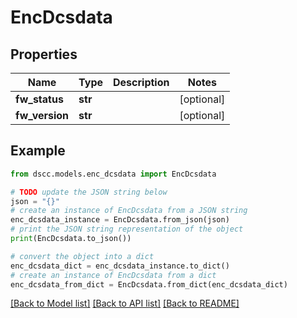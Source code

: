 # EncDcsdata


## Properties

Name | Type | Description | Notes
------------ | ------------- | ------------- | -------------
**fw_status** | **str** |  | [optional] 
**fw_version** | **str** |  | [optional] 

## Example

```python
from dscc.models.enc_dcsdata import EncDcsdata

# TODO update the JSON string below
json = "{}"
# create an instance of EncDcsdata from a JSON string
enc_dcsdata_instance = EncDcsdata.from_json(json)
# print the JSON string representation of the object
print(EncDcsdata.to_json())

# convert the object into a dict
enc_dcsdata_dict = enc_dcsdata_instance.to_dict()
# create an instance of EncDcsdata from a dict
enc_dcsdata_from_dict = EncDcsdata.from_dict(enc_dcsdata_dict)
```
[[Back to Model list]](../README.md#documentation-for-models) [[Back to API list]](../README.md#documentation-for-api-endpoints) [[Back to README]](../README.md)


